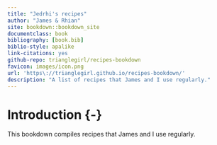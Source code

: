 ```yaml
--- 
title: "Jedrhi's recipes"
author: "James & Rhian"
site: bookdown::bookdown_site
documentclass: book
bibliography: [book.bib]
biblio-style: apalike
link-citations: yes
github-repo: trianglegirl/recipes-bookdown
favicon: images/icon.png
url: 'https\://trianglegirl.github.io/recipes-bookdown/'
description: "A list of recipes that James and I use regularly."
---
```



# Introduction {-}

This bookdown compiles recipes that James and I use regularly.

